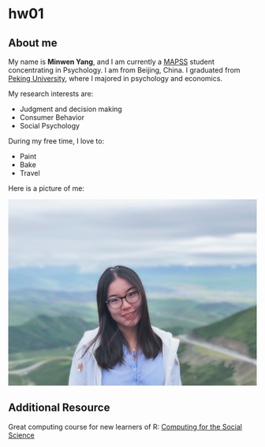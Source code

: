 # hw01

## About me
My name is **Minwen Yang**, and I am currently a [MAPSS](https://mapss.uchicago.edu/) student concentrating in Psychology. I am from Beijing, China. I graduated from [Peking University](http://english.pku.edu.cn/), where I majored in psychology and economics. 

My research interests are:
* Judgment and decision making
* Consumer Behavior
* Social Psychology

During my free time, I love to:
* Paint
* Bake
* Travel

Here is a picture of me:

![Minwen](IMG_2867.png)


## Additional Resource
Great computing course for new learners of R: [Computing for the Social Science](https://cfss.uchicago.edu/)
